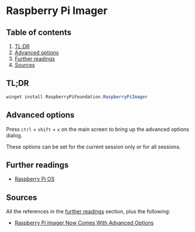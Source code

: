 # Raspberry Pi Imager

## Table of contents <!-- omit in toc -->

1. [TL;DR](#tldr)
1. [Advanced options](#advanced-options)
1. [Further readings](#further-readings)
1. [Sources](#sources)

## TL;DR

```ps1
winget install RaspberryPiFoundation.RaspberryPiImager
```

## Advanced options

Press `ctrl` + `shift` + `x` on the main screen to bring up the advanced options dialog.

These options can be set for the current session only or for all sessions.

## Further readings

- [Raspberry Pi OS]

## Sources

All the references in the [further readings] section, plus the following:

- [Raspberry Pi Imager Now Comes With Advanced Options]

<!-- upstream -->

<!-- internal references -->
[further readings]: #further-readings
[raspberry pi os]: raspberry%20pi%20os.md

<!-- external references -->
[raspberry pi imager now comes with advanced options]: https://www.tomshardware.com/news/raspberry-pi-imager-now-comes-with-advanced-options

